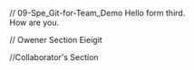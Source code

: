 // 09-Spe_Git-for-Team_Demo
Hello form third.  
How are you.

// Owener Section Eieigit 

//Collaborator's Section
